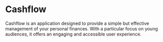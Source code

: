 # Cashflow
Cashflow is an application designed to provide a simple but effective management of your personal finances. With a particular focus on young audiences, it offers an engaging and accessible user experience.
